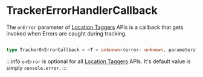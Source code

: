 # TrackerErrorHandlerCallback

The `onError` parameter of [Location Taggers](/tracking/api-reference/location-taggers/overview.md) APIs is a callback that gets invoked when Errors are caught during tracking. 

```typescript jsx

type TrackerOnErrorCallback = <T = unknown>(error: unknown, parameters?: T) => void

```
:::info
`onError` is optional for all [Location Taggers](/tracking/api-reference/location-taggers/overview.md) APIs. It's default value is simply `console.error`.
:::